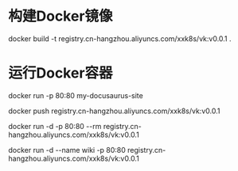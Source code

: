 # 构建Docker镜像
docker build -t registry.cn-hangzhou.aliyuncs.com/xxk8s/vk:v0.0.1 .

# 运行Docker容器
docker run -p 80:80 my-docusaurus-site


docker push  registry.cn-hangzhou.aliyuncs.com/xxk8s/vk:v0.0.1

docker run -d -p 80:80 --rm registry.cn-hangzhou.aliyuncs.com/xxk8s/vk:v0.0.1

docker run -d --name wiki -p 80:80 registry.cn-hangzhou.aliyuncs.com/xxk8s/vk:v0.0.1